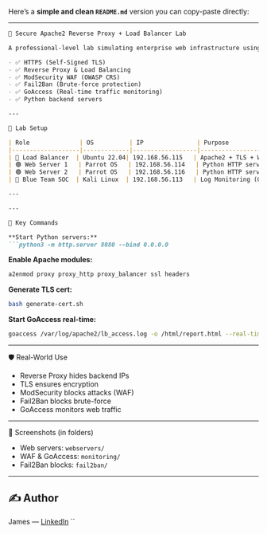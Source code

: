 Here’s a **simple and clean `README.md`** version you can copy-paste directly:

---

```markdown
🔐 Secure Apache2 Reverse Proxy + Load Balancer Lab

A professional-level lab simulating enterprise web infrastructure using Apache2 with:

- ✅ HTTPS (Self-Signed TLS)
- ✅ Reverse Proxy & Load Balancing
- ✅ ModSecurity WAF (OWASP CRS)
- ✅ Fail2Ban (Brute-force protection)
- ✅ GoAccess (Real-time traffic monitoring)
- ✅ Python backend servers

---

🧱 Lab Setup

| Role              | OS          | IP               | Purpose                                  |
|-------------------|-------------|------------------|------------------------------------------|
| 🔐 Load Balancer  | Ubuntu 22.04| 192.168.56.115   | Apache2 + TLS + WAF + Load Balancer      |
| 🟢 Web Server 1   | Parrot OS   | 192.168.56.114   | Python HTTP server (web content)         |
| 🟢 Web Server 2   | Parrot OS   | 192.168.56.116   | Python HTTP server (web content)         |
| 👮 Blue Team SOC  | Kali Linux  | 192.168.56.113   | Log Monitoring (GoAccess, Fail2Ban)      |

---

---

🔧 Key Commands

**Start Python servers:**
```python3 -m http.server 8080 --bind 0.0.0.0
````

**Enable Apache modules:**

```bash
a2enmod proxy proxy_http proxy_balancer ssl headers
```

**Generate TLS cert:**

```bash
bash generate-cert.sh
```

**Start GoAccess real-time:**

```bash
goaccess /var/log/apache2/lb_access.log -o /html/report.html --real-time-html
```

---
🛡️ Real-World Use

* Reverse Proxy hides backend IPs
* TLS ensures encryption
* ModSecurity blocks attacks (WAF)
* Fail2Ban blocks brute-force
* GoAccess monitors web traffic

---
📸 Screenshots (in folders)

* Web servers: `webservers/`
* WAF & GoAccess: `monitoring/`
* Fail2Ban blocks: `fail2ban/`

---

## ✍️ Author

James — [LinkedIn](https://linkedin.com/in/giribabuetteri)
``
